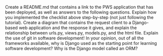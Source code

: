 Create a README.md that contains a link to the PWS application that has been deployed, as well as answers to the following questions.
Explain how you implemented the checklist above step-by-step (not just following the tutorial).
Create a diagram that contains the request client to a Django-based web application and the response it gives, and explain the relationship between urls.py, views.py, models.py, and the html file.
Explain the use of git in software development!
In your opinion, out of all the frameworks available, why is Django used as the starting point for learning software development?
Why is the Django model called an ORM?